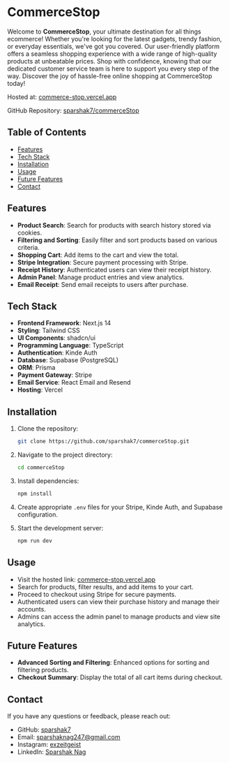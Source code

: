 # CommerceStop

Welcome to **CommerceStop**, your ultimate destination for all things ecommerce! Whether you're looking for the latest gadgets, trendy fashion, or everyday essentials, we've got you covered. Our user-friendly platform offers a seamless shopping experience with a wide range of high-quality products at unbeatable prices. Shop with confidence, knowing that our dedicated customer service team is here to support you every step of the way. Discover the joy of hassle-free online shopping at CommerceStop today!

Hosted at: [commerce-stop.vercel.app](https://commerce-stop.vercel.app/)

GitHub Repository: [sparshak7/commerceStop](https://github.com/sparshak7/commerceStop)

## Table of Contents

- [Features](#features)
- [Tech Stack](#tech-stack)
- [Installation](#installation)
- [Usage](#usage)
- [Future Features](#future-features)
- [Contact](#contact)

## Features

- **Product Search**: Search for products with search history stored via cookies.
- **Filtering and Sorting**: Easily filter and sort products based on various criteria.
- **Shopping Cart**: Add items to the cart and view the total.
- **Stripe Integration**: Secure payment processing with Stripe.
- **Receipt History**: Authenticated users can view their receipt history.
- **Admin Panel**: Manage product entries and view analytics.
- **Email Receipt**: Send email receipts to users after purchase.
  
## Tech Stack

- **Frontend Framework**: Next.js 14
- **Styling**: Tailwind CSS
- **UI Components**: shadcn/ui
- **Programming Language**: TypeScript
- **Authentication**: Kinde Auth
- **Database**: Supabase (PostgreSQL)
- **ORM**: Prisma
- **Payment Gateway**: Stripe
- **Email Service**: React Email and Resend
- **Hosting**: Vercel

## Installation

1. Clone the repository:
    ```sh
    git clone https://github.com/sparshak7/commerceStop.git
    ```
2. Navigate to the project directory:
    ```sh
    cd commerceStop
    ```
3. Install dependencies:
    ```sh
    npm install
    ```
4. Create appropriate `.env` files for your Stripe, Kinde Auth, and Supabase configuration.

5. Start the development server:
    ```sh
    npm run dev
    ```

## Usage

- Visit the hosted link: [commerce-stop.vercel.app](https://commerce-stop.vercel.app/)
- Search for products, filter results, and add items to your cart.
- Proceed to checkout using Stripe for secure payments.
- Authenticated users can view their purchase history and manage their accounts.
- Admins can access the admin panel to manage products and view site analytics.

## Future Features

- **Advanced Sorting and Filtering**: Enhanced options for sorting and filtering products.
- **Checkout Summary**: Display the total of all cart items during checkout.

## Contact

If you have any questions or feedback, please reach out:

- GitHub: [sparshak7](https://github.com/sparshak7)
- Email: sparshaknag247@gmail.com
- Instagram: [exzeitgeist](https://www.instagram.com/exzeitgeist/)
- LinkedIn: [Sparshak Nag](https://www.linkedin.com/in/sparshak-nag-9211b314b/)

